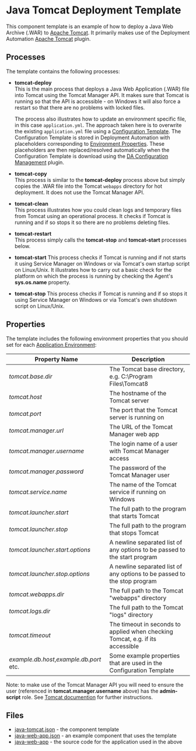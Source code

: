 # Java Tomcat Deployment Template

This component template is an example of how to deploy a Java Web Archive (.WAR) to [Apache Tomcat](http://tomcat.apache.org/). 
It primarily makes use of the Deployment Automation 
[Apache Tomcat](http://help.serena.com/doc_center/sra/ver6_2_3/SDA_Plugin_Index/sra_plug_tomcat.html#sratomcatplug) plugin.

Processes
---------

The template contains the following processes:

 - **tomcat-deploy**  
   This is the main process that deploys a Java Web Application (.WAR) file into Tomcat using the
   Tomcat Manager API. It makes sure that Tomcat is running so that the API is accessible - on Windows
   it will also force a restart so that there are no problems with locked files.
   
   The process also illustrates how to update an environment specific file, in this case `application.yml`.
   The approach taken here is to overwrite the existing `application.yml` file using a
   [Configuration Template](http://help.serena.com/doc_center/sra/ver6_3/sda_help/sra_config_templates.html?zoom_highlight=Configuration+Template).
   The Configuration Template is stored in Deployment Automation with placeholders corresponding to
   [Environment Properties](http://help.serena.com/doc_center/sra/ver6_3/sda_help/ProcAppEnvPropsNew.html?zoom_highlight=environment+properties).
   These placeholders are then replaced/resolved automatically when the Configuration Template is
   download using the [DA Configuration Management](http://help.serena.com/doc_center/sra/ver6_2_3/SDA_Plugin_Index/sra_plug_sracfgmgmt.html#sracfgmgmtplug) plugin. 
 - **tomcat-copy**  
   This process is similar to the **tomcat-deploy** process above but simply copies the .WAR file into
   the Tomcat ``webapps`` directory for hot deployment. It does not use the Tomcat Manager API.  
 - **tomcat-clean**  
   This process illustrates how you could clean logs and temporary files from Tomcat using an operational
   process. It checks if Tomcat is running and if so stops it so there are no problems deleting files.
 - **tomcat-restart**  
   This process simply calls the **tomcat-stop** and **tomcat-start** processes below.
 - **tomcat-start**
   This process checks if Tomcat is running and if not starts it using Service Manager on Windows
   or via Tomcat's own startup script on Linux/Unix. It illustrates how to carry out a basic check
   for the platform on which the process is running by checking the Agent's **sys.os.name** property.
 - **tomcat-stop**
   This process checks if Tomcat is running and if so stops it using Service Manager on Windows
   or via Tomcat's own shutdown script on Linux/Unix.    

Properties
----------

The template includes the following environment properties that you should set for each [Application
Environment](http://help.serena.com/doc_center/sra/ver6_3/sda_help/sra_ui_appenvs.html#srauienv):

Property Name                             | Description
------------------------------------------|----------------------------------------------------------------------
*tomcat.base.dir*                         | The Tomcat base directory, e.g. C:\Program Files\Tomcat8
*tomcat.host*                             | The hostname of the Tomcat server
*tomcat.port*                             | The port that the Tomcat server is running on
*tomcat.manager.url*                      | The URL of the Tomcat Manager web app
*tomcat.manager.username*                 | The login name of a user with Tomcat Manager access
*tomcat.manager.password*                 | The password of the Tomcat Manager user
*tomcat.service.name*                     | The name of the Tomcat service if running on Windows
*tomcat.launcher.start*                   | The full path to the program that starts Tomcat
*tomcat.launcher.stop*                    | The full path to the program that stops Tomcat
*tomcat.launcher.start.options*           | A newline separated list of any options to be passed to the start program
*tomcat.launcher.stop.options*            | A newline separated list of any options to be passed to the stop program
*tomcat.webapps.dir*                      | The full path to the Tomcat "webapps" directory
*tomcat.logs.dir*                         | The full path to the Tomcat "logs" directory
*tomcat.timeout*                          | The timeout in seconds to applied when checking Tomcat, e.g. if its accessible
*example.db.host*,*example.db.port* etc.  | Some example properties that are used in the Configuration Template

Note: to make use of the Tomcat Manager API you will need to ensure the user (referenced in **tomcat.manager.username** above)
has the **admin-script** role. See [Tomcat documention](https://tomcat.apache.org/tomcat-8.0-doc/host-manager-howto.html) for 
further instructions.

Files
-----

 - [java-tomcat.json](java-tomcat.json)  - the component template
 - [java-web-app.json](java-web-app.json) - an example component that uses the template
 - [java-web-app](https://github.com/akevinlee/java-web-app) - the source code for the application used in the above
